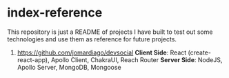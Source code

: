 # index-reference
This repository is just a README of projects I have built to test out some technologies and use them as reference for future projects.

1. https://github.com/jomardiago/devsocial
**Client Side**: React (create-react-app), Apollo Client, ChakraUI, Reach Router
**Server Side**: NodeJS, Apollo Server, MongoDB, Mongoose
